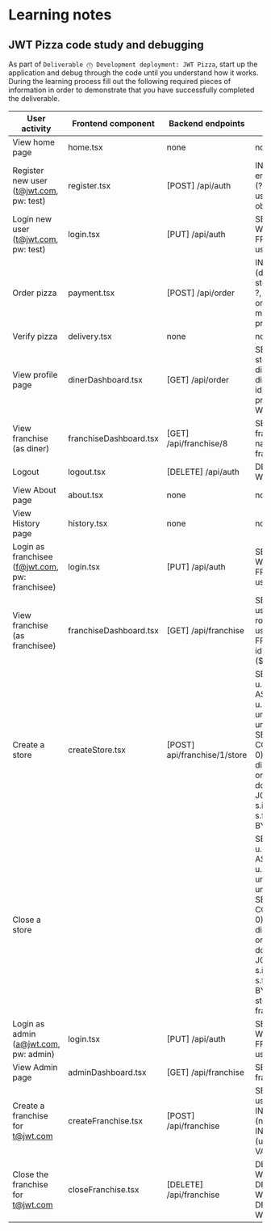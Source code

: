 # Learning notes

## JWT Pizza code study and debugging

As part of `Deliverable ⓵ Development deployment: JWT Pizza`, start up the application and debug through the code until you understand how it works. During the learning process fill out the following required pieces of information in order to demonstrate that you have successfully completed the deliverable.

| User activity                                       | Frontend component | Backend endpoints | Database SQL |
| --------------------------------------------------- | ------------------ | ----------------- | ------------ |
| View home page                                      |    home.tsx        |      none         |     none     |
| Register new user<br/>(t@jwt.com, pw: test)         |    register.tsx    |  [POST] /api/auth | INSERT INTO user (name, email, password) VALUES (?, ?, ?)   INSERT INTO userRole (userId, role, objectId) VALUES (?, ?, ?)|
| Login new user<br/>(t@jwt.com, pw: test)            |    login.tsx       |  [PUT] /api/auth  | SELECT * FROM user WHERE email=?  SELECT * FROM userRole WHERE userId=? |
| Order pizza                                         |    payment.tsx     |  [POST] /api/order | INSERT INTO dinerOrder (dinerId, franchiseId, storeId, date) VALUES (?, ?, ?, now()) INSERT INTO orderItem (orderId, menuId, description, price) VALUES (?, ?, ?, ?)             |
| Verify pizza                                        |    delivery.tsx    |        none       |     none     |
| View profile page                                   |dinerDashboard.tsx  | [GET]  /api/order |SELECT id, franchiseId, storeId, date FROM dinerOrder WHERE dinerId=? LIMIT   SELECT id, menuId, description, price FROM orderItem WHERE orderId=?|
| View franchise<br/>(as diner)                       |franchiseDashboard.tsx| [GET] /api/franchise/8 |SELECT id, name FROM franchise  SELECT id, name FROM store WHERE franchiseId=?|
| Logout                                              |    logout.tsx      |[DELETE] /api/auth |  DELETE FROM auth WHERE token=? |
| View About page                                     |    about.tsx       |     none          |     none     |
| View History page                                   |    history.tsx     |     none          |     none     |
| Login as franchisee<br/>(f@jwt.com, pw: franchisee) |    login.tsx       |  [PUT] /api/auth  |   SELECT * FROM user WHERE email=?  SELECT * FROM userRole WHERE userId=? |
| View franchise<br/>(as franchisee)                  |    franchiseDashboard.tsx |    [GET] /api/franchise   |   SELECT objectId FROM userRole WHERE role='franchisee' AND userId=?   SELECT id, name FROM franchise WHERE id in (${franchiseIds.join(',')})          |
| Create a store                                      |    createStore.tsx      |    [POST] api/franchise/1/store              |SELECT u.id, u.name, u.email FROM userRole AS ur JOIN user AS u ON u.id=ur.userId WHERE ur.objectId=? AND ur.role='franchisee  SELECT s.id, s.name, COALESCE(SUM(oi.price), 0) AS totalRevenue FROM dinerOrder AS do JOIN orderItem AS oi ON do.id=oi.orderId RIGHT JOIN store AS s ON s.id=do.storeId WHERE s.franchiseId=? GROUP BY s.id              |
| Close a store                                       |                    |                   |   SELECT u.id, u.name, u.email FROM userRole AS ur JOIN user AS u ON u.id=ur.userId WHERE ur.objectId=? AND ur.role='franchisee   SELECT s.id, s.name, COALESCE(SUM(oi.price), 0) AS totalRevenue FROM dinerOrder AS do JOIN orderItem AS oi ON do.id=oi.orderId RIGHT JOIN store AS s ON s.id=do.storeId WHERE s.franchiseId=? GROUP BY s.id  DELETE FROM store WHERE franchiseId=? AND id=?          |
| Login as admin<br/>(a@jwt.com, pw: admin)           |     login.tsx               |     [PUT] /api/auth              |    SELECT * FROM user WHERE email=?   SELECT * FROM userRole WHERE userId=?       |
| View Admin page                                     |     adminDashboard.tsx               |    [GET]  /api/franchise             |   SELECT id, name FROM franchise        |
| Create a franchise for t@jwt.com                    |     createFranchise.tsx               |    [POST] /api/franchise              |    SELECT id, name FROM user WHERE email=?     INSERT INTO franchise (name) VALUES (?)   INSERT INTO userRole (userId, role, objectId) VALUES (?, ?, ?)     |
| Close the franchise for t@jwt.com                   |    closeFranchise.tsx                |    [DELETE] /api/franchise                |    DELETE FROM store WHERE franchiseId=?  DELETE FROM userRole WHERE objectId=?    DELETE FROM franchise WHERE id=?      |
